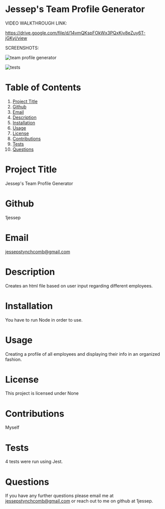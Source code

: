 
  # Jessep's Team Profile Generator
  
  VIDEO WALKTHROUGH LINK:

https://drive.google.com/file/d/14vmQKspFOkWx3PQxKjv8eZuy6T-jGKyj/view
  
  
  SCREENSHOTS:  

![team profile generator](https://user-images.githubusercontent.com/110129027/207145573-b4c3b44f-8cf8-48ab-a7a8-b36ca2e98992.png)

  ![tests](https://user-images.githubusercontent.com/110129027/207145597-b427bb7f-30e2-4555-861e-e76b85bd8619.png)


  # Table of Contents
  1. [Project Title](#Title)
  2. [Github](#Github)
  3. [Email](#Email)
  4. [Description](#Description)
  5. [Installation](#Installation)
  6. [Usage](#Usage)
  7. [License](#License)
  8. [Contributions](#Contributions)
  9. [Tests](#Tests)
  10. [Questions](#Questions)
  
  
  # Project Title
  Jessep's Team Profile Generator
  # Github
  1jessep
  # Email
  jessepstynchcomb@gmail.com
  # Description
  Creates an html file based on user input regarding different employees.
  # Installation
  You have to run Node in order to use.
  # Usage
  Creating a profile of all employees and displaying their info in an organized fashion.
  # License
  This project is licensed under None
  # Contributions
  Myself
  # Tests
  4 tests were run using Jest.
  # Questions
  If you have any further questions please email me at jessepstynchcomb@gmail.com or reach out to me on github at 1jessep.
  


